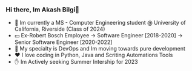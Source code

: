 ### Hi there, Im Akash Bilgi👋

<!--
**akashbilgi/akashbilgi** is a ✨ _special_ ✨ repository because its `README.md` (this file) appears on your GitHub profile.

Here are some ideas to get you started:

- 🔭 I’m currently working on ...
- 🌱 I’m currently learning ...
- 👯 I’m looking to collaborate on ...
- 🤔 I’m looking for help with ...
- 💬 Ask me about ...
- 📫 How to reach me: ...
- 😄 Pronouns: ...
- ⚡ Fun fact: ...
-->
- 🌱 Im currently a MS - Computer Engineering student @ University of California, Riverside (Class of 2024)
- 💵 Ex-Robert Bosch Employee -> Software Engineer [2018-2020] -> Senior Software Engineer [2020-2022]
- 🎣 My specialty is DevOps and Im moving towards pure development
- ❤️ I love coding in Python, Java and Scriting Automations Tools
- ✋ Im Actively seeking Summer Intership for 2023
